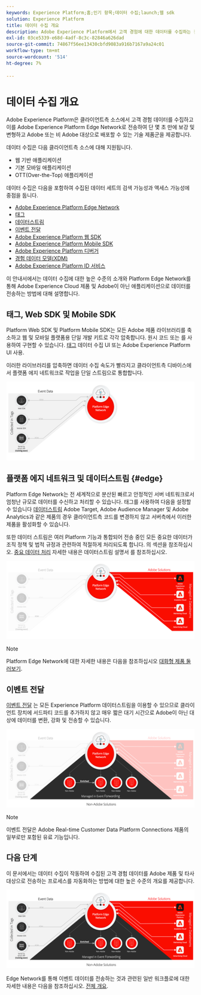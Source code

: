 ```yaml
---
keywords: Experience Platform;홈;인기 항목;데이터 수집;launch;웹 sdk
solution: Experience Platform
title: 데이터 수집 개요
description: Adobe Experience Platform에서 고객 경험에 대한 데이터를 수집하는 것과 관련된 다양한 기술에 대해 알아봅니다.
exl-id: 03ce5339-e68d-4adf-8c3c-82846a626dad
source-git-commit: 74867f56ee13430cbfd9083a916b7167a9a24c01
workflow-type: tm+mt
source-wordcount: '514'
ht-degree: 7%

---
```


# 데이터 수집 개요

Adobe Experience Platform은 클라이언트측 소스에서 고객 경험 데이터를 수집하고 이를 Adobe Experience Platform Edge Network로 전송하여 단 몇 초 만에 보강 및 변형하고 Adobe 또는 비 Adobe 대상으로 배포할 수 있는 기술 제품군을 제공합니다.

데이터 수집은 다음 클라이언트측 소스에 대해 지원됩니다.

* 웹 기반 애플리케이션
* 기본 모바일 애플리케이션
* OTT(Over-the-Top) 애플리케이션

데이터 수집은 다음을 포함하여 수집된 데이터 세트의 검색 가능성과 액세스 가능성에 중점을 둡니다.

* [Adobe Experience Platform Edge Network](https://experienceleague.adobe.com/docs/web-sdk-learn/tutorials/introduction-to-web-sdk-and-edge-network.html)
* [태그](../tags/home.md)
* [데이터스트림](../edge/datastreams/overview.md)
* [이벤트 전달](../tags/ui/event-forwarding/overview.md)
* [Adobe Experience Platform 웹 SDK](../edge/home.md)
* [Adobe Experience Platform Mobile SDK](https://aep-sdks.gitbook.io/docs/)
* [Adobe Experience Platform 디버거](https://chrome.google.com/webstore/detail/adobe-experience-platform/bfnnokhpnncpkdmbokanobigaccjkpob?hl=en)
* [경험 데이터 모델(XDM)](../xdm/home.md)
* [Adobe Experience Platform ID 서비스](../identity-service/home.md)

이 안내서에서는 데이터 수집에 대한 높은 수준의 소개와 Platform Edge Network를 통해 Adobe Experience Cloud 제품 및 Adobe이 아닌 애플리케이션으로 데이터를 전송하는 방법에 대해 설명합니다.

## 태그, Web SDK 및 Mobile SDK

Platform Web SDK 및 Platform Mobile SDK는 모든 Adobe 제품 라이브러리를 축소하고 웹 및 모바일 플랫폼용 단일 개발 키트로 각각 압축합니다. 원시 코드 또는 를 사용하여 구현할 수 있습니다. [태그](../tags/home.md) 데이터 수집 UI 또는 Adobe Experience Platform UI 사용.

이러한 라이브러리를 압축하면 데이터 수집 속도가 빨라지고 클라이언트측 디바이스에서 플랫폼 에지 네트워크로 작업을 단일 스트림으로 통합합니다.

![태그, Web SDK, Mobile SDK](./images/home/tags-sdks.png)

## 플랫폼 에지 네트워크 및 데이터스트림 {#edge}

Platform Edge Network는 전 세계적으로 분산된 빠르고 안정적인 서버 네트워크로서 엄청난 규모로 데이터를 수신하고 처리할 수 있습니다. 태그를 사용하여 다음을 설정할 수 있습니다 [데이터스트림](../edge/datastreams/overview.md) Adobe Target, Adobe Audience Manager 및 Adobe Analytics과 같은 제품의 경우 클라이언트측 코드를 변경하지 않고 서버측에서 이러한 제품을 활성화할 수 있습니다.

또한 데이터 스트림은 여러 Platform 기능과 통합되어 전송 중인 모든 중요한 데이터가 조직 정책 및 법적 규정과 관련하여 적절하게 처리되도록 합니다. 의 섹션을 참조하십시오. [중요 데이터 처리](../edge/datastreams/overview.md#sensitive) 자세한 내용은 데이터스트림 설명서 를 참조하십시오.

![데이터스트림 및 Adobe 솔루션](./images/home/adobe-solutions.png)

>[!NOTE]
>
>Platform Edge Network에 대한 자세한 내용은 다음을 참조하십시오 [대화형 제품 둘러보기](https://adobe-ideacloud.forgedx.com/adobe-adobe-edge-collection/adobe-experience-edge/public/mx?SUID=hgb1a48ICSCpbM6MzBYHbxnsh9DgjUy1).

## 이벤트 전달

[이벤트 전달](../tags/ui/event-forwarding/overview.md) 는 모든 Experience Platform 데이터스트림을 이용할 수 있으므로 클라이언트 장치에 서드파티 코드를 추가하지 않고 매우 짧은 대기 시간으로 Adobe이 아닌 대상에 데이터를 변환, 강화 및 전송할 수 있습니다.

![이벤트 전달](./images/home/event-forwarding.png)

>[!NOTE]
>
>이벤트 전달은 Adobe Real-time Customer Data Platform Connections 제품의 일부로만 포함된 유료 기능입니다.

## 다음 단계

이 문서에서는 데이터 수집이 작동하여 수집된 고객 경험 데이터를 Adobe 제품 및 타사 대상으로 전송하는 프로세스를 자동화하는 방법에 대한 높은 수준의 개요를 제공합니다.

![데이터 수집 프레임워크](./images/home/collection.png)

Edge Network를 통해 이벤트 데이터를 전송하는 것과 관련된 일반 워크플로에 대한 자세한 내용은 다음을 참조하십시오. [전체 개요](./e2e.md).
